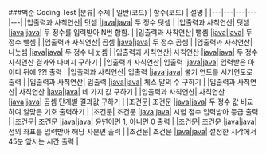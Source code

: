 ###백준 Coding Test
|분류| 주제 | 일반(코드) | 함수(코드) | 설명 |
|---|---|---|---|---|
|입출력과 사칙연산| 덧셈 |[java](https://www.acmicpc.net/source/51269782)|[java](https://www.acmicpc.net/source/51270492)| 두 정수 덧셈 |
|입출력과 사칙연산| 덧셈 |[java](https://www.acmicpc.net/source/51273084)|[java](https://www.acmicpc.net/source/51274027)| 두 정수를 입력받아 N번 합함. |
|입출력과 사칙연산| 뺄셈 |[java](https://www.acmicpc.net/source/50567887)|[java](https://www.acmicpc.net/source/51470940)| 두 정수 뺄셈 |
|입출력과 사칙연산| 곱셈 |[java](https://www.acmicpc.net/source/50567916)|[java](https://www.acmicpc.net/source/51471376)| 두 정수 곱셈 |
|입출력과 사칙연산| 나눗셈 |[java](https://www.acmicpc.net/source/50568085)|[java](https://www.acmicpc.net/source/51471754)| 두 정수 나눗셈 |
|입출력과 사칙연산| 사칙연산 |[java](https://www.acmicpc.net/source/50777033)|[java](https://www.acmicpc.net/source/51472884)| 두 정수 사칙연산 결과와 나머지 구하기 |
|입출력과 사칙연산| 입출력 |[java](https://www.acmicpc.net/source/50637013)|[java](https://www.acmicpc.net/source/51476319)| 입력받은 아이디 뒤에 ??! 출력 |
|입출력과 사칙연산| 입출력 |[java](https://www.acmicpc.net/source/50777233)|[java](https://www.acmicpc.net/source/51477148)| 불기 연도를 서기연도로 출력 |
|입출력과 사칙연산| 입출력 |[java](https://www.acmicpc.net/source/51478615)|[java](https://www.acmicpc.net/source/51479432)| 체스 말의 수 구하기 |
|입출력과 사칙연산| 사칙연산 |[java](https://www.acmicpc.net/source/50778179)|[java](https://www.acmicpc.net/source/51493571)| 네 가지 값 구하기 |
|입출력과 사칙연산| 사칙연산 |[java](https://www.acmicpc.net/source/51496365)|[java](https://www.acmicpc.net/source/51496612)| 곱셈 단계별 결과값 구하기 |
|조건문| 조건문 |[java](https://www.acmicpc.net/source/51516139)|[java](https://www.acmicpc.net/source/51621472)| 두 정수 값 비교하여 알맞은 기호 출력하기 |
|조건문| 조건문 |[java](https://www.acmicpc.net/source/51516139)|[java](https://www.acmicpc.net/source/51621802)| 시험 점수 입력받아 등급 출력 |
|조건문| 조건문 |[java](https://www.acmicpc.net/source/51526688)|[java](https://www.acmicpc.net/source/51621289)| 윤년이면 1, 아니면 0 출력 |
|조건문| 조건문 |[java](https://www.acmicpc.net/source/51622510)|[java](https://www.acmicpc.net/source/51622848)| 점의 좌표를 입력받아 해당 사분면 출력 |
|조건문| 조건문 |[java](https://www.acmicpc.net/source/51626638)|[java](https://www.acmicpc.net/source/51627631)| 설정한 시각에서 45분 앞서는 시간 출력 |
